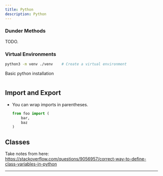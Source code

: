 ```yaml
---
title: Python
description: Python
---
```





### Dunder Methods
TODO.


### Virtual Environments

```bash
python3 -m venv ./venv    # Create a virtual environment 
```


Basic python installation
```
```

## Import and Export

- You can wrap imports in parentheses.
    ```python
    from foo import (
        bar,
        baz
    )
    ```

## Classes

Take notes from here: https://stackoverflow.com/questions/9056957/correct-way-to-define-class-variables-in-python

---

